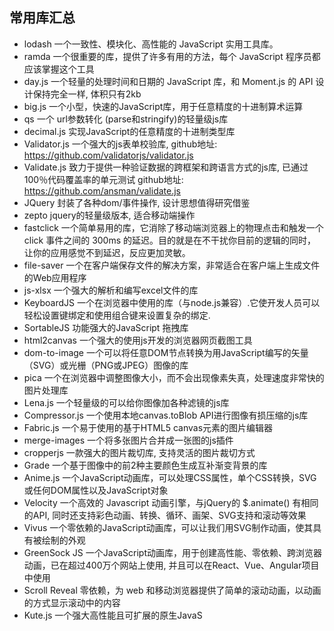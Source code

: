 ## 常用库汇总

-  lodash 一个一致性、模块化、高性能的 JavaScript 实用工具库。
- ramda 一个很重要的库，提供了许多有用的方法，每个 JavaScript 程序员都应该掌握这个工具
- day.js 一个轻量的处理时间和日期的 JavaScript 库，和 Moment.js 的 API 设计保持完全一样, 体积只有2kb
- big.js 一个小型，快速的JavaScript库，用于任意精度的十进制算术运算
- qs 一个 url参数转化 (parse和stringify)的轻量级js库
- decimal.js 实现JavaScript的任意精度的十进制类型库
- Validator.js 一个强大的js表单校验库, github地址: https://github.com/validatorjs/validator.js
- Validate.js 致力于提供一种验证数据的跨框架和跨语言方式的js库, 已通过100％代码覆盖率的单元测试 github地址: https://github.com/ansman/validate.js
- JQuery 封装了各种dom/事件操作, 设计思想值得研究借鉴
- zepto jquery的轻量级版本, 适合移动端操作
- fastclick 一个简单易用的库，它消除了移动端浏览器上的物理点击和触发一个 click 事件之间的 300ms 的延迟。目的就是在不干扰你目前的逻辑的同时，让你的应用感觉不到延迟，反应更加灵敏。
- file-saver 一个在客户端保存文件的解决方案，非常适合在客户端上生成文件的Web应用程序
- js-xlsx 一个强大的解析和编写excel文件的库
- KeyboardJS 一个在浏览器中使用的库（与node.js兼容）.它使开发人员可以轻松设置键绑定和使用组合键来设置复杂的绑定.
- SortableJS 功能强大的JavaScript 拖拽库
- html2canvas 一个强大的使用js开发的浏览器网页截图工具
- dom-to-image 一个可以将任意DOM节点转换为用JavaScript编写的矢量（SVG）或光栅（PNG或JPEG）图像的库
- pica 一个在浏览器中调整图像大小，而不会出现像素失真，处理速度非常快的图片处理库
- Lena.js 一个轻量级的可以给你图像加各种滤镜的js库
- Compressor.js 一个使用本地canvas.toBlob API进行图像有损压缩的js库
- Fabric.js 一个易于使用的基于HTML5 canvas元素的图片编辑器
- merge-images 一个将多张图片合并成一张图的js插件
- cropperjs 一款强大的图片裁切库, 支持灵活的图片裁切方式
- Grade 一个基于图像中的前2种主要颜色生成互补渐变背景的库
- Anime.js 一个JavaScript动画库，可以处理CSS属性，单个CSS转换，SVG或任何DOM属性以及JavaScript对象
- Velocity 一个高效的 Javascript 动画引擎，与jQuery的 $.animate() 有相同的API, 同时还支持彩色动画、转换、循环、画架、SVG支持和滚动等效果
- Vivus 一个零依赖的JavaScript动画库，可以让我们用SVG制作动画，使其具有被绘制的外观
- GreenSock JS 一个JavaScript动画库，用于创建高性能、零依赖、跨浏览器动画，已在超过400万个网站上使用, 并且可以在React、Vue、Angular项目中使用
- Scroll Reveal 零依赖，为 web 和移动浏览器提供了简单的滚动动画，以动画的方式显示滚动中的内容
- Kute.js 一个强大高性能且可扩展的原生JavaS


